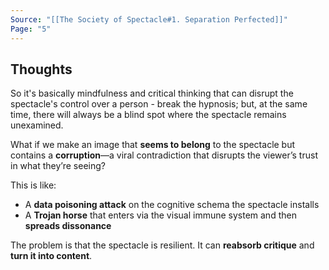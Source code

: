 ```yaml
---
Source: "[[The Society of Spectacle#1. Separation Perfected]]"
Page: "5"
---
```

## Thoughts
So it's basically mindfulness and critical thinking that can disrupt the spectacle's control over a person - break the hypnosis; but, at the same time, there will always be a blind spot where the spectacle remains unexamined. 

What if we make an image that **seems to belong** to the spectacle but contains a **corruption**—a viral contradiction that disrupts the viewer’s trust in what they’re seeing?

This is like:
- A **data poisoning attack** on the cognitive schema the spectacle installs
- A **Trojan horse** that enters via the visual immune system and then **spreads dissonance**

The problem is that the spectacle is resilient. It can **reabsorb critique** and **turn it into content**.